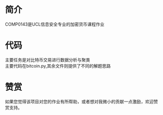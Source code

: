 # 简介
COMP0143是UCL信息安全专业的加密货币课程作业
# 代码
主要任务是对比特币交易进行数据分析与聚类
<br>
主要代码在bitcoin.py,其余文件则提供了不同的解题思路
# 赞赏
如果您觉得该项目对您的作业有所帮助，或者想对我微小的贡献一点激励，欢迎赞赏支持。

